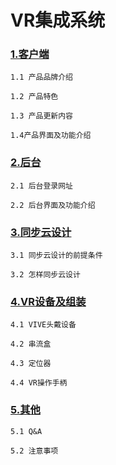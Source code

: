 # VR集成系统

### [1.客户端](https://www.gitbook.com/book/tanjiavr/training/edit#/edit/master/13.md?_k=2hk197)

```
1.1 产品品牌介绍

1.2 产品特色

1.3 产品更新内容

1.4产品界面及功能介绍
```

### [2.后台](https://www.gitbook.com/book/tanjiavr/training/edit#/edit/master/2hou-tai.md?_k=tsjfh3)

```
2.1 后台登录网址

2.2 后台界面及功能介绍
```

### [3.同步云设计](https://www.gitbook.com/book/tanjiavr/training/edit#/edit/master/13/3yun-she-ji-yao-dian.md?_k=0qdcnl)

```
3.1 同步云设计的前提条件

3.2 怎样同步云设计
```

### [4.VR设备及组装](https://www.gitbook.com/book/tanjiavr/training/edit#/edit/master/14-ying-jian-an-zhuang.md?_k=is5vq4)

```
4.1 VIVE头戴设备

4.2 串流盒

4.3 定位器

4.4 VR操作手柄
```

### [5.其他](https://www.gitbook.com/book/tanjiavr/training/edit#/edit/master/5qi-ta.md?_k=oi9vyf)

```
5.1 Q&A

5.2 注意事项
```



